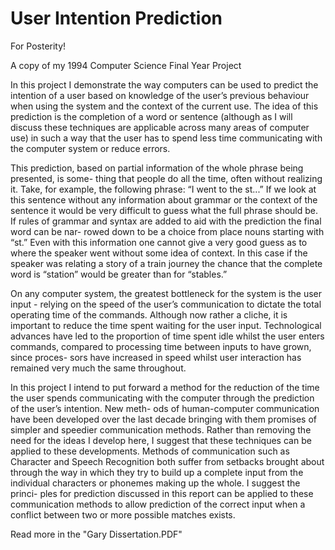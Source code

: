 # User Intention Prediction

For Posterity!

A copy of my 1994 Computer Science Final Year Project

In this project I demonstrate the way computers can be used to predict the intention of a user based on knowledge of the user’s previous behaviour when using the system and the context of the current use. The idea of this prediction is the completion of a word or sentence (although as I will discuss these techniques are applicable across many areas of computer use) in such a way that the user has to spend less time communicating with the computer system or reduce errors.

This prediction, based on partial information of the whole phrase being presented, is some- thing that people do all the time, often without realizing it. Take, for example, the following phrase: “I went to the st...” If we look at this sentence without any information about grammar or the context of the sentence it would be very difficult to guess what the full phrase should be. If rules of grammar and syntax are added to aid with the prediction the final word can be nar- rowed down to be a choice from place nouns starting with “st.” Even with this information one cannot give a very good guess as to where the speaker went without some idea of context. In this case if the speaker was relating a story of a train journey the chance that the complete word is “station” would be greater than for “stables.”

On any computer system, the greatest bottleneck for the system is the user input - relying on the speed of the user’s communication to dictate the total operating time of the commands. Although now rather a cliche, it is important to reduce the time spent waiting for the user input. Technological advances have led to the proportion of time spent idle whilst the user enters commands, compared to processing time between inputs to have grown, since proces- sors have increased in speed whilst user interaction has remained very much the same throughout.

In this project I intend to put forward a method for the reduction of the time the user spends communicating with the computer through the prediction of the user’s intention. New meth- ods of human-computer communication have been developed over the last decade bringing with them promises of simpler and speedier communication methods. Rather than removing the need for the ideas I develop here, I suggest that these techniques can be applied to these developments. Methods of communication such as Character and Speech Recognition both suffer from setbacks brought about through the way in which they try to build up a complete input from the individual characters or phonemes making up the whole. I suggest the princi- ples for prediction discussed in this report can be applied to these communication methods to allow prediction of the correct input when a conflict between two or more possible matches exists.

Read more in the "Gary Dissertation.PDF"
